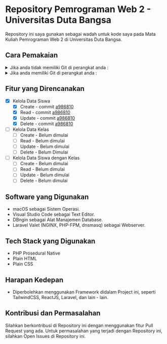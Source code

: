 # Repository Pemrograman Web 2 - Universitas Duta Bangsa

Repository ini saya gunakan sebagai wadah untuk kode saya pada Mata Kuliah Pemrograman Web 2 di Universitas Duta Bangsa.

## Cara Pemakaian
<details>
<summary>Jika anda tidak memiliki Git di perangkat anda : </summary>

> Silahkan Klik *Code* di halaman ini, lalu klik *Download ZIP*. Ekstrak ZIP hasil download, lalu pindahkan ke directory Webserver yang dipakai.

</details>

<details>
<summary>Jika anda memiliki Git di perangkat anda : </summary>

> Silahkan Clone Repository ini dengan menggunakan :
> ```
> git clone https://github.com/pussy-cats/PemrogramanWeb2-UDB
> ```

</details>

## Fitur yang Direncanakan
* [x] Kelola Data Siswa
    - [x] Create - commit [a986810][commitStudentCRUD]
    - [x] Read - commit [a986810][commitStudentCRUD]
    - [x] Update - commit [a986810][commitStudentCRUD]
    - [x] Delete - commit [a986810][commitStudentCRUD]
* [ ] Kelola Data Kelas
    - [ ] Create - Belum dimulai
    - [ ] Read - Belum dimulai
    - [ ] Update - Belum dimulai
    - [ ] Delete - Belum Dimulai
* [ ] Kelola Data Siswa dengan Kelas
    - [ ] Create - Belum dimulai
    - [ ] Read - Belum dimulai
    - [ ] Update - Belum dimulai
    - [ ] Delete - Belum dimulai

## Software yang Digunakan

* macOS sebagai Sistem Operasi.
* Visual Studio Code sebagai Text Editor.
* DBngin sebagai Alat Manajemen Database.
* Laravel Valet (NGINX, PHP-FPM, dnsmasq) sebagai Webserver.

## Tech Stack yang Digunakan
* PHP Prosedural Native
* Plain HTML
* Plain CSS

## Harapan Kedepan
* Diperbolehkan menggunakan Framework didalam Project ini, seperti TailwindCSS, ReactJS, Laravel, dan lain - lain.

## Kontribusi dan Permasalahan
Silahkan berkontribusi di Repository ini dengan menggunakan fitur Pull Request yang ada. Untuk permasalahan yang terjadi dengan Repository ini, silahkan Open Issues di Repository ini.

[//]: # (Hyperlink)

[commitStudentCRUD]: <https://github.com/pussy-cats/PemrogramanWeb2-UDB/commit/a986810efff307623f8bdf09699bdfa2c6133df5>